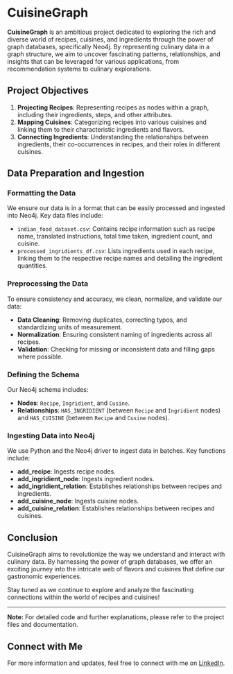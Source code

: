 # CuisineGraph

**CuisineGraph** is an ambitious project dedicated to exploring the rich and diverse world of recipes, cuisines, and ingredients through the power of graph databases, specifically Neo4j. By representing culinary data in a graph structure, we aim to uncover fascinating patterns, relationships, and insights that can be leveraged for various applications, from recommendation systems to culinary explorations.

## Project Objectives

1. **Projecting Recipes**: Representing recipes as nodes within a graph, including their ingredients, steps, and other attributes.
2. **Mapping Cuisines**: Categorizing recipes into various cuisines and linking them to their characteristic ingredients and flavors.
3. **Connecting Ingredients**: Understanding the relationships between ingredients, their co-occurrences in recipes, and their roles in different cuisines.

## Data Preparation and Ingestion

### Formatting the Data

We ensure our data is in a format that can be easily processed and ingested into Neo4j. Key data files include:
- `indian_food_dataset.csv`: Contains recipe information such as recipe name, translated instructions, total time taken, ingredient count, and cuisine.
- `processed_ingridients_df.csv`: Lists ingredients used in each recipe, linking them to the respective recipe names and detailing the ingredient quantities.

### Preprocessing the Data

To ensure consistency and accuracy, we clean, normalize, and validate our data:
- **Data Cleaning**: Removing duplicates, correcting typos, and standardizing units of measurement.
- **Normalization**: Ensuring consistent naming of ingredients across all recipes.
- **Validation**: Checking for missing or inconsistent data and filling gaps where possible.

### Defining the Schema

Our Neo4j schema includes:
- **Nodes**: `Recipe`, `Ingridient`, and `Cusine`.
- **Relationships**: `HAS_INGRIDIENT` (between `Recipe` and `Ingridient` nodes) and `HAS_CUISINE` (between `Recipe` and `Cusine` nodes).

### Ingesting Data into Neo4j

We use Python and the Neo4j driver to ingest data in batches. Key functions include:
- **add_recipe**: Ingests recipe nodes.
- **add_ingridient_node**: Ingests ingredient nodes.
- **add_ingridient_relation**: Establishes relationships between recipes and ingredients.
- **add_cuisine_node**: Ingests cuisine nodes.
- **add_cuisine_relation**: Establishes relationships between recipes and cuisines.

## Conclusion

CuisineGraph aims to revolutionize the way we understand and interact with culinary data. By harnessing the power of graph databases, we offer an exciting journey into the intricate web of flavors and cuisines that define our gastronomic experiences.

Stay tuned as we continue to explore and analyze the fascinating connections within the world of recipes and cuisines!

---

**Note:** For detailed code and further explanations, please refer to the project files and documentation.

## Connect with Me

For more information and updates, feel free to connect with me on [LinkedIn](https://www.linkedin.com/in/your-linkedin-profile).
